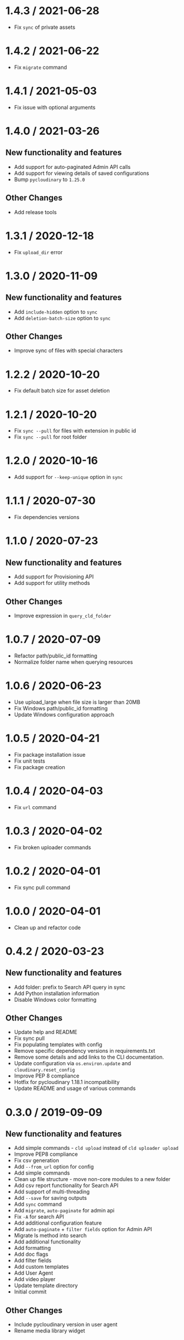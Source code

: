 1.4.3 / 2021-06-28
==================

  * Fix `sync` of private assets

1.4.2 / 2021-06-22
==================

  * Fix `migrate` command

1.4.1 / 2021-05-03
==================

  * Fix issue with optional arguments

1.4.0 / 2021-03-26
==================

New functionality and features
------------------------------

  * Add support for auto-paginated Admin API calls
  * Add support for viewing details of saved configurations
  * Bump `pycloudinary` to `1.25.0`

Other Changes
-------------

  * Add release tools


1.3.1 / 2020-12-18
==================

  * Fix `upload_dir` error

1.3.0 / 2020-11-09
==================

New functionality and features
------------------------------

  * Add `include-hidden` option to `sync`
  * Add `deletion-batch-size` option to `sync`

Other Changes
-------------

  * Improve sync of files with special characters

1.2.2 / 2020-10-20
==================

  * Fix default batch size for asset deletion

1.2.1 / 2020-10-20
==================

  * Fix `sync --pull` for files with extension in public id
  * Fix `sync --pull` for root folder

1.2.0 / 2020-10-16
==================

  * Add support for `--keep-unique` option in `sync`

1.1.1 / 2020-07-30
==================

  *  Fix dependencies versions

1.1.0 / 2020-07-23
==================

New functionality and features
------------------------------

  * Add support for Provisioning API
  * Add support for utility methods

Other Changes
-------------

  * Improve expression in `query_cld_folder`

1.0.7 / 2020-07-09
==================

  * Refactor path/public_id formatting
  * Normalize folder name when querying resources

1.0.6 / 2020-06-23
==================

  * Use upload_large when file size is larger than 20MB
  * Fix Windows path/public_id formatting
  * Update Windows configuration approach

1.0.5 / 2020-04-21
==================

  * Fix package installation issue
  * Fix unit tests
  * Fix package creation

1.0.4 / 2020-04-03
==================

  * Fix `url` command

1.0.3 / 2020-04-02
==================

  * Fix broken uploader commands

1.0.2 / 2020-04-01
==================

  * Fix sync pull command

1.0.0 / 2020-04-01
=============

  * Clean up and refactor code

0.4.2 / 2020-03-23
=============

New functionality and features
------------------------------

  * Add folder: prefix to Search API query in sync
  * Add Python installation information
  * Disable Windows color formatting
 
Other Changes
-------------

  * Update help and README
  * Fix sync pull
  * Fix populating templates with config
  * Remove specific dependency versions in requirements.txt
  * Remove some details and add links to the CLI documentation.
  * Update configuration via `os.environ.update` and `cloudinary.reset_config`
  * Improve PEP 8 compliance
  * Hotfix for pycloudinary 1.18.1 incompatibility
  * Update README and usage of various commands

0.3.0 / 2019-09-09
===================

New functionality and features
------------------------------

  * Add simple commands - `cld upload` instead of `cld uploader upload`
  * Improve PEP8 compliance
  * Fix csv generation
  * Add `--from_url` option for config
  * Add simple commands
  * Clean up file structure - move non-core modules to a new folder
  * Add csv report functionality for Search API
  * Add support of multi-threading 
  * Add `--save` for saving outputs
  * Add `sync` command
  * Add `migrate`, `auto-paginate` for admin api
  * Fix `-A` for search API
  * Add additional configuration feature
  * Add `auto-paginate` + `filter fields` option for Admin API
  * Migrate ls method into search
  * Add additional functionality
  * Add formatting
  * Add doc flags
  * Add filter fields
  * Add custom templates
  * Add User Agent
  * Add video player
  * Update template directory
  * Initial commit

 
Other Changes
-------------

  * Include pycloudinary version in user agent
  * Rename media library widget

